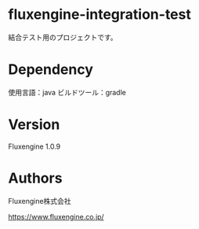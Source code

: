 # fluxengine-integration-test
結合テスト用のプロジェクトです。

# Dependency
使用言語：java
ビルドツール：gradle

# Version
Fluxengine 1.0.9

# Authors
Fluxengine株式会社

https://www.fluxengine.co.jp/
